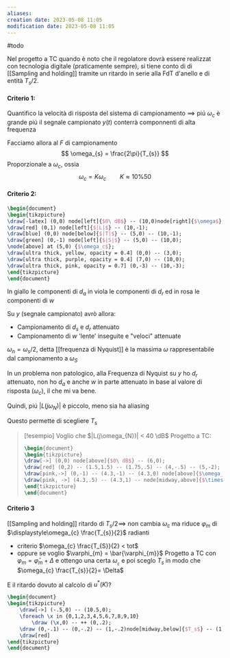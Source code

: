 ```yaml
---
aliases: 
creation date: 2023-05-08 11:05
modification date: 2023-05-08 11:05
---
```


#todo 

Nel progetto a TC quando è noto che il regolatore dovrà essere realizzat con tecnologia digitale (praticamente sempre), si tiene conto di di [[Sampling and holding]] tramite un ritardo in serie alla FdT d'anello e di entità $T_{s}/2$.

#### Criterio 1:
Quantifico la velocità di risposta del sistema di campionamento $\implies$ piú $\omega_{c}$ è grande piú il segnale campionato $y(t)$ conterrà componnenti di alta frequenza

Facciamo allora al $F$ di campionamento
$$ \omega_{s} = \frac{2\pi}{T_{s}} $$
Proporzionale a $\omega_{c}$, ossia
$$ \omega_{c} = K\omega_{c}\qquad K \approx 10 \% 50 $$

#### Criterio 2:
```tikz
\begin{document}
\begin{tikzpicture}
\draw[-latex] (0,0) node[left]{$0\ dB$} -- (10,0)node[right]{$\omega$};
\draw[red] (0,1) node[left]{$|L|$} -- (10,-1);
\draw[blue] (0,0) node[below]{$|T|$} -- (5,0) -- (10,-1);
\draw[green] (0,-1) node[left]{$|S|$} -- (5,0) -- (10,0);
\node[above] at (5,0) {$\omega_c$};
\draw[ultra thick, yellow, opacity = 0.4] (0,0) -- (3,0);
\draw[ultra thick, purple, opacity = 0.4] (7,0) -- (10,0);
\draw[ultra thick, pink, opacity = 0.7] (0,-3) -- (10,-3);
\end{tikzpicture}
\end{document}
```


In giallo le componenti di $d_{a}$
in viola le componenti di $d_{r}$
ed in rosa le componenti di $w$

Su $y$ (segnale campionato) avrò allora:
- Campionamento di $d_{s}$ e $d_{r}$ attenuato
- Campionamento di $w$ 'lente' inseguite e "veloci" attenuate

$\omega_{n} = \omega_{s}/2$, detta [[frequenza di Nyquist]] è la massima $\omega$ rappresentabile dal campionamento a $\omega_{S}$

In un problema non patologico, alla Frequenza di Nyquist su $y$ ho $d_{r}$ attenuato, non ho $d_{a}$ e anche $w$ in parte attenuato in base al valore di risposta ($\omega_{c}$), il che mi va bene.

Quindi, piú $|L(j\omega_{N})|$ è piccolo, meno sia ha aliasing

Questo permette di scegliere $T_{s}$

>[!esempio]
>Voglio che $|L(j\omega_{N})| < 40 \dB$
>Progetto a TC:
> ```tikz
>\begin{document}
>\begin{tikzpicture}
>\draw[->] (0,0) node[above]{$0\ dB$} -- (6,0);
>\draw[red] (0,2) -- (1.5,1.5) -- (1.75,.5) -- (4,-.5) -- (5,-2);
>\draw[pink,->] (0,-1) -- (4.3,-1) -- (4.3,0) node[above]{$\omega_{N}$};
>\draw[pink, ->] (4.3,.5) -- (4.3,1) -- node[midway,above]{$\times 2$} (5.3, 1) -- (5.3,.45) node[below]{$\omega_{s}$};
>\end{tikzpicture}
>\end{document}
>```

#### Criterio 3
[[Sampling and holding]] ritardo di $T_{s} / 2 \implies$ non cambia $\omega_{c}$ ma riduce $\varphi_{m}$ di $\displaystyle\omega_{c} \frac{T_{s}}{2}$ radianti
- criterio $\omega_{c} \frac{T_{S}}{2} < tot$
- oppure se voglio $\varphi_{m} = \bar{\varphi_{m}}$
  Progetto a TC con $\varphi_{m} = \bar{\varphi}_{m} + \Delta$ e ottengo una certa $\omega_{_{c}}$ e poi sceglo $T_{s}$ in modo che $\omega_{c} \frac{T_{s}}{2}= \Delta$

E il ritardo dovuto al calcolo di $u^*(K)$? 

```tikz
\begin{document}
\begin{tikzpicture}
	\draw[->] (-.5,0) -- (10.5,0);
	\foreach \x in {0,1,2,3,4,5,6,7,8,9,10}
		\draw (\x,0) -- ++ (0,.2);
	\draw (0,-.1) -- (0,-.2) -- (1,-.2)node[midway,below]{$T_s$} -- (1,-.1);
	\draw[red] 
\end{tikzpicture}
\end{document}
```
